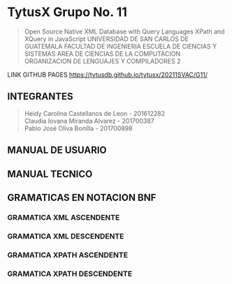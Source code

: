 # TytusX Grupo No. 11
> Open Source Native XML Database with Query Languages XPath and XQuery in JavaScript 
> UNIVERSIDAD DE SAN CARLOS DE GUATEMALA 
> FACULTAD DE INGENIERIA 
> ESCUELA DE CIENCIAS Y SISTEMAS 
> AREA DE CIENCIAS DE LA COMPUTACION 
> ORGANIZACION DE LENGUAJES Y COMPILADORES 2 

LINK GITHUB PAGES
https://tytusdb.github.io/tytusx/20211SVAC/G11/

## INTEGRANTES
  > Heidy Carolina Castellanos de Leon   - 201612282  
  > Claudia Iovana Miranda Alvarez       - 201700387  
  > Pablo José Oliva Bonilla             - 201700898  

## MANUAL DE USUARIO

## MANUAL TECNICO

## GRAMATICAS EN NOTACION BNF

### GRAMATICA XML ASCENDENTE

### GRAMATICA XML DESCENDENTE

### GRAMATICA XPATH ASCENDENTE

### GRAMATICA XPATH DESCENDENTE


